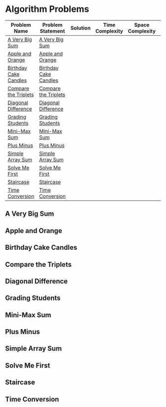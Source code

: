 # Algorithm Problems

| Problem Name                | Problem Statement | Solution | Time Complexity | Space Complexity | Difficulty | Points |  Video Link |
|-----------------------------|-------------------|----------|-----------------|------------------|------------|--------|------------|
|[A Very Big Sum](#a-very-big-sum)|[A Very Big Sum](https://www.hackerrank.com/challenges/a-very-big-sum/problem)| | | | |
|[Apple and Orange](#apple-and-orange)|[Apple and Orange](https://www.hackerrank.com/challenges/apple-and-orange/problem)| | | | |
|[Birthday Cake Candles](#birthday-cake-candles)|[Birthday Cake Candles](https://www.hackerrank.com/challenges/birthday-cake-candles/problem)| | | | |
|[Compare the Triplets](#compare-the-triplets)|[Compare the Triplets](https://www.hackerrank.com/challenges/compare-the-triplets/problem)| | | | |
|[Diagonal Difference](#diagonal-difference)|[Diagonal Difference](https://www.hackerrank.com/challenges/diagonal-difference/problem)| | | | |
|[Grading Students](#grading-students)|[Grading Students](https://www.hackerrank.com/challenges/grading-students/problem)| | | | |
|[Mini-Max Sum](#mini-max-sum)|[Mini-Max Sum](https://www.hackerrank.com/challenges/mini-max-sum/problem)| | | | |
|[Plus Minus](#plus-minus)|[Plus Minus](https://www.hackerrank.com/challenges/plus-minus/problem)| | | | |
|[Simple Array Sum](#simple-array-sum)|[Simple Array Sum](https://www.hackerrank.com/challenges/simple-array-sum/problem)| | | | |
|[Solve Me First](#solve-me-first)|[Solve Me First](https://www.hackerrank.com/challenges/solve-me-first/problem)| | | | |
|[Staircase](#staircase)|[Staircase](https://www.hackerrank.com/challenges/staircase/problem)| | | | |
|[Time Conversion](#time-conversion)|[Time Conversion](https://www.hackerrank.com/challenges/time-conversion/problem)| | | | |

## A Very Big Sum
## Apple and Orange
## Birthday Cake Candles
## Compare the Triplets
## Diagonal Difference
## Grading Students
## Mini-Max Sum
## Plus Minus
## Simple Array Sum
## Solve Me First
## Staircase
## Time Conversion
